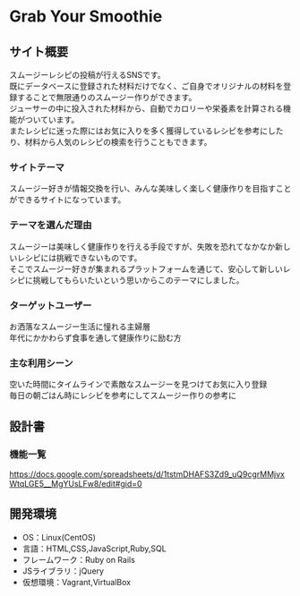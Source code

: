 # Grab Your Smoothie

## サイト概要
スムージーレシピの投稿が行えるSNSです。  
既にデータベースに登録された材料だけでなく、ご自身でオリジナルの材料を登録することで無限通りのスムージー作りができます。  
ジューサーの中に投入された材料から、自動でカロリーや栄養素を計算される機能がついています。  
またレシピに迷った際にはお気に入りを多く獲得しているレシピを参考にしたり、材料から人気のレシピの検索を行うこともできます。  

### サイトテーマ
スムージー好きが情報交換を行い、みんな美味しく楽しく健康作りを目指すことができるサイトになっています。

### テーマを選んだ理由
スムージーは美味しく健康作りを行える手段ですが、失敗を恐れてなかなか新しいレシピには挑戦できないものです。  
そこでスムージー好きが集まれるプラットフォームを通じて、安心して新しいレシピに挑戦してもらいたいという思いからこのテーマにしました。

### ターゲットユーザー
お洒落なスムージー生活に憧れる主婦層  
年代にかかわらず食事を通して健康作りに励む方

### 主な利用シーン
空いた時間にタイムラインで素敵なスムージーを見つけてお気に入り登録  
毎日の朝ごはん時にレシピを参考にしてスムージー作りの参考に

## 設計書

### 機能一覧
https://docs.google.com/spreadsheets/d/1tstmDHAFS3Zd9_uQ9cgrMMjvxWtqLGE5__MgYUsLFw8/edit#gid=0

## 開発環境
- OS：Linux(CentOS)
- 言語：HTML,CSS,JavaScript,Ruby,SQL
- フレームワーク：Ruby on Rails
- JSライブラリ：jQuery
- 仮想環境：Vagrant,VirtualBox